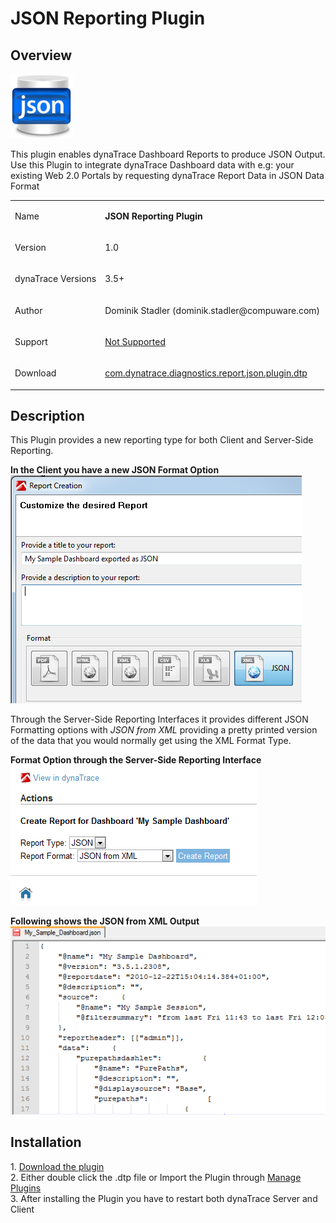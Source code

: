 <html xmlns="http://www.w3.org/1999/xhtml">
<head>
    <title>JSON Reporting Plugin</title>
    <meta http-equiv="Content-Type" content="text/html; charset=UTF-8"/>
    <meta http-equiv="X-UA-Compatible" content="IE=EmulateIE8" />
    <meta content="Scroll Wiki Publisher" name="generator"/>
    <link type="text/css" rel="stylesheet" href="css/blueprint/liquid.css" media="screen, projection"/>
    <link type="text/css" rel="stylesheet" href="css/blueprint/print.css" media="print"/>
    <link type="text/css" rel="stylesheet" href="css/content-style.css" media="screen, projection, print"/>
    <link type="text/css" rel="stylesheet" href="css/screen.css" media="screen, projection"/>
    <link type="text/css" rel="stylesheet" href="css/print.css" media="print"/>
</head>
<body>
                <h1>JSON Reporting Plugin</h1>
    <div class="section-2"  id="43384848_JSONReportingPlugin-Overview"  >
        <h2>Overview</h2>
    <p>
            <img src="images_community/download/attachments/43384848/icon.png" alt="images_community/download/attachments/43384848/icon.png" class="confluence-embedded-image" />
            </p>
    <p>
This plugin enables dynaTrace Dashboard Reports to produce JSON Output. Use this Plugin to integrate dynaTrace Dashboard data with e.g: your existing Web 2.0 Portals by requesting dynaTrace Report Data in JSON Data Format    </p>
    <div class="tablewrap">
        <table>
<thead class=" "></thead><tfoot class=" "></tfoot><tbody class=" ">    <tr>
            <td rowspan="1" colspan="1">
        <p>
Name    </p>
            </td>
                <td rowspan="1" colspan="1">
        <p>
<strong class=" ">JSON Reporting Plugin</strong>    </p>
            </td>
        </tr>
    <tr>
            <td rowspan="1" colspan="1">
        <p>
Version    </p>
            </td>
                <td rowspan="1" colspan="1">
        <p>
1.0    </p>
            </td>
        </tr>
    <tr>
            <td rowspan="1" colspan="1">
        <p>
dynaTrace Versions    </p>
            </td>
                <td rowspan="1" colspan="1">
        <p>
3.5+    </p>
            </td>
        </tr>
    <tr>
            <td rowspan="1" colspan="1">
        <p>
Author    </p>
            </td>
                <td rowspan="1" colspan="1">
        <p>
Dominik Stadler (dominik.stadler@compuware.com)    </p>
            </td>
        </tr>
    <tr>
            <td rowspan="1" colspan="1">
        <p>
Support    </p>
            </td>
                <td rowspan="1" colspan="1">
        <p>
<a href="https://community/display/DL/Support+Levels">Not Supported</a>    </p>
            </td>
        </tr>
    <tr>
            <td rowspan="1" colspan="1">
        <p>
Download    </p>
            </td>
                <td rowspan="1" colspan="1">
        <p>
<a href="attachments_43515909_2_com.dynatrace.diagnostics.report.json.plugin.dtp">com.dynatrace.diagnostics.report.json.plugin.dtp</a>    </p>
            </td>
        </tr>
</tbody>        </table>
            </div>
    </div>
    <div class="section-2"  id="43384848_JSONReportingPlugin-Description"  >
        <h2>Description</h2>
    <p>
This Plugin provides a new reporting type for both Client and Server-Side Reporting.    </p>
    <p>
<strong class=" ">In the Client you have a new JSON Format Option</strong><br/>            <img src="images_community/download/attachments/43384848/ClientSideReport.png" alt="images_community/download/attachments/43384848/ClientSideReport.png" class="confluence-embedded-image" />
            </p>
    <p>
Through the Server-Side Reporting Interfaces it provides different JSON Formatting options with <i class=" ">JSON from XML</i> providing a pretty printed version of the data that you would normally get using the XML Format Type.    </p>
    <p>
<strong class=" ">Format Option through the Server-Side Reporting Interface</strong><br/>            <img src="images_community/download/attachments/43384848/ServerSideReport.png" alt="images_community/download/attachments/43384848/ServerSideReport.png" class="confluence-embedded-image" />
            </p>
    <p>
<strong class=" ">Following shows the JSON from XML Output</strong><br/>            <img src="images_community/download/attachments/43384848/JSONSample.png" alt="images_community/download/attachments/43384848/JSONSample.png" class="confluence-embedded-image" />
            </p>
    </div>
    <div class="section-2"  id="43384848_JSONReportingPlugin-Installation"  >
        <h2>Installation</h2>
    <p>
1. <a href="attachments_43515909_2_com.dynatrace.diagnostics.report.json.plugin.dtp">Download the plugin</a><br/>2. Either double click the .dtp file or Import the Plugin through <a href="JSON_Reporting_Plugin.html">Manage Plugins</a><br/>3. After installing the Plugin you have to restart both dynaTrace Server and Client    </p>
    </div>
            </div>
        </div>
        <div class="footer">
        </div>
    </div>
</body>
</html>
